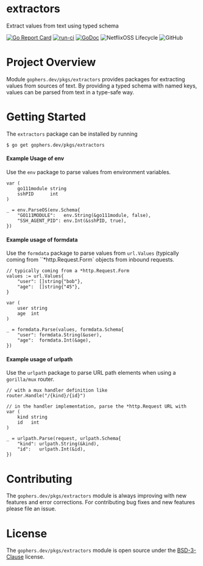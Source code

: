 extractors
==========

Extract values from text using typed schema

[![Go Report Card](https://goreportcard.com/badge/gophers.dev/pkgs/extractors)](https://goreportcard.com/report/gophers.dev/pkgs/extractors)
[![run-ci](https://github.com/shoenig/extractors/actions/workflows/ci.yml/badge.svg)](https://github.com/shoenig/extractors/actions/workflows/ci.yml)
[![GoDoc](https://godoc.org/gophers.dev/pkgs/extractors?status.svg)](https://godoc.org/gophers.dev/pkgs/extractors)
![NetflixOSS Lifecycle](https://img.shields.io/osslifecycle/shoenig/extractors.svg)
![GitHub](https://img.shields.io/github/license/shoenig/extractors.svg)

# Project Overview

Module `gophers.dev/pkgs/extractors` provides packages for extracting values
from sources of text. By providing a typed schema with named keys, values can
be parsed from text in a type-safe way.

# Getting Started

The `extractors` package can be installed by running
```
$ go get gophers.dev/pkgs/extractors
```

#### Example Usage of env
Use the `env` package to parse values from environment variables.
```golang
var (
    go111module string
    sshPID      int
)

_ = env.ParseOS(env.Schema{
    "GO111MODULE":   env.String(&go111module, false),
    "SSH_AGENT_PID": env.Int(&sshPID, true),
})

```

#### Example usage of formdata
Use the `formdata` package to parse values from `url.Values` (typically coming
from ``*http.Request.Form` objects from inbound requests.
```golang
// typically coming from a *http.Request.Form
values := url.Values{
    "user": []string{"bob"},
    "age":  []string{"45"},
}

var (
    user string
    age  int
)

_ = formdata.Parse(values, formdata.Schema{
    "user": formdata.String(&user),
    "age":  formdata.Int(&age),
})
```

#### Example usage of urlpath
Use the `urlpath` package to parse URL path elements when using a `gorilla/mux`
router.
```golang
// with a mux handler definition like
router.Handle("/{kind}/{id}")

// in the handler implementation, parse the *http.Request URL with
var (
    kind string
    id   int
)

_ = urlpath.Parse(request, urlpath.Schema{
    "kind": urlpath.String(&kind),
    "id":   urlpath.Int(&id),
})
```

# Contributing

The `gophers.dev/pkgs/extractors` module is always improving with new features
and error corrections. For contributing bug fixes and new features please file an issue.

# License

The `gophers.dev/pkgs/extractors` module is open source under the [BSD-3-Clause](LICENSE) license.

